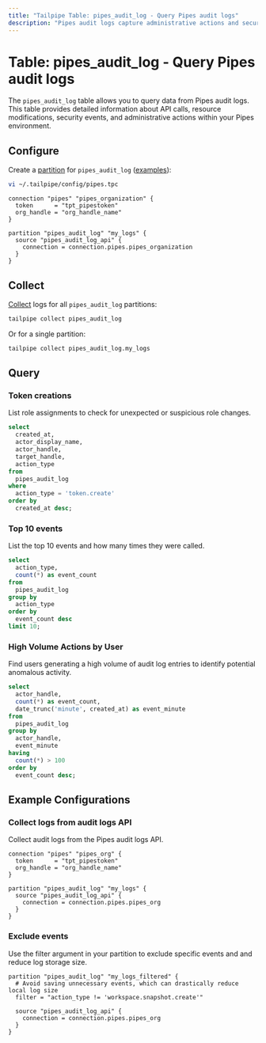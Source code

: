 ```yaml
---
title: "Tailpipe Table: pipes_audit_log - Query Pipes audit logs"
description: "Pipes audit logs capture administrative actions and security events within your Pipes organization."
---
```


# Table: pipes_audit_log - Query Pipes audit logs

The `pipes_audit_log` table allows you to query data from Pipes audit logs. This table provides detailed information about API calls, resource modifications, security events, and administrative actions within your Pipes environment.

## Configure

Create a [partition](https://tailpipe.io/docs/manage/partition) for `pipes_audit_log` ([examples](https://hub.tailpipe.io/plugins/turbot/pipes/tables/pipes_audit_log#example-configurations)):

```sh
vi ~/.tailpipe/config/pipes.tpc
```

```hcl
connection "pipes" "pipes_organization" {
  token      = "tpt_pipestoken"
  org_handle = "org_handle_name"
}

partition "pipes_audit_log" "my_logs" {
  source "pipes_audit_log_api" {
    connection = connection.pipes.pipes_organization
  }
}
```

## Collect

[Collect](https://tailpipe.io/docs/manage/collection) logs for all `pipes_audit_log` partitions:

```sh
tailpipe collect pipes_audit_log
```

Or for a single partition:

```sh
tailpipe collect pipes_audit_log.my_logs
```

## Query

### Token creations

List role assignments to check for unexpected or suspicious role changes.

```sql
select
  created_at,
  actor_display_name,
  actor_handle,
  target_handle,
  action_type
from
  pipes_audit_log
where
  action_type = 'token.create'
order by
  created_at desc;
```

### Top 10 events

List the top 10 events and how many times they were called.

```sql
select
  action_type,
  count(*) as event_count
from
  pipes_audit_log
group by
  action_type
order by
  event_count desc
limit 10;
```

### High Volume Actions by User

Find users generating a high volume of audit log entries to identify potential anomalous activity.

```sql
select
  actor_handle,
  count(*) as event_count,
  date_trunc('minute', created_at) as event_minute
from
  pipes_audit_log
group by
  actor_handle,
  event_minute
having
  count(*) > 100
order by
  event_count desc;
```

## Example Configurations

### Collect logs from audit logs API

Collect audit logs from the Pipes audit logs API.

```hcl
connection "pipes" "pipes_org" {
  token      = "tpt_pipestoken"
  org_handle = "org_handle_name"
}

partition "pipes_audit_log" "my_logs" {
  source "pipes_audit_log_api" {
    connection = connection.pipes.pipes_org
  }
}
```

### Exclude events

Use the filter argument in your partition to exclude specific events and and reduce log storage size.

```hcl
partition "pipes_audit_log" "my_logs_filtered" {
  # Avoid saving unnecessary events, which can drastically reduce local log size
  filter = "action_type != 'workspace.snapshot.create'"

  source "pipes_audit_log_api" {
    connection = connection.pipes.pipes_org
  }
}
```
